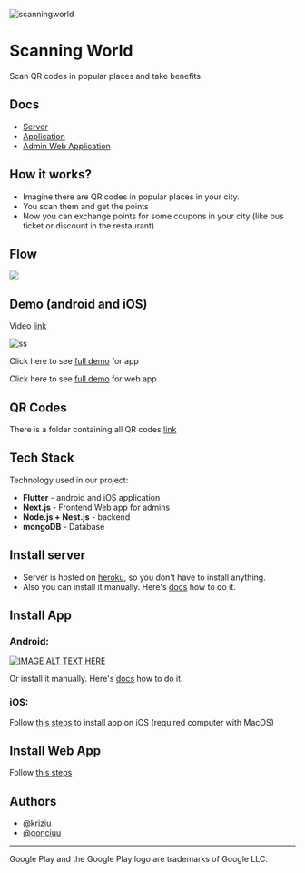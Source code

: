 
![scanningworld](https://i.imgur.com/WuBu4TY.png)
# Scanning World

 Scan QR codes in popular places and take benefits.
 
## Docs

- [Server](https://github.com/gonciuu/scanningworld/tree/main/server)
- [Application](https://github.com/gonciuu/scanningworld/tree/main/app)
- [Admin Web Application](https://github.com/gonciuu/scanningworld/tree/main/admin-web)

## How it works?

- Imagine there are QR codes in popular places in your city. 
- You scan them and get the points
- Now you can exchange points for some coupons in your city (like bus ticket or discount in the restaurant)

## Flow

![](https://res.cloudinary.com/dybborlve/image/upload/v1666295535/Zrzut_ekranu_2022-10-20_o_21.52.09_iysodu.png)


## Demo (android and iOS)

Video [link](https://www.youtube.com/watch?v=Rcy4aq__1ag)

![ss](https://res.cloudinary.com/dybborlve/image/upload/v1666294992/demo_cxfj6y.png)

Click here to see [full demo](https://github.com/gonciuu/scanningworld/tree/main/app) for app

Click here to see [full demo](https://github.com/gonciuu/scanningworld/tree/main/admin-web) for web app

## QR Codes
There is a folder containing all QR codes [link](https://github.com/gonciuu/scanningworld/tree/main/qr-codes)

## Tech Stack

Technology used in our project:

- **Flutter** - android and iOS application
- **Next.js** - Frontend Web app for admins 
- **Node.js + Nest.js** - backend 
- **mongoDB** - Database

## Install server 

- Server is hosted on [heroku](https://scanningworld-server.herokuapp.com/), so you don't have to install anything.
- Also you can install it manually. Here's [docs](https://github.com/gonciuu/scanningworld/tree/main/server#installation) how to do it.

## Install App

### Android:

[![IMAGE ALT TEXT HERE](https://res.cloudinary.com/dybborlve/image/upload/w_200/google-play-badge_mlyxh8.png)](https://play.google.com/store/apps/details?id=kw.bd.scanning_world)

Or install it manually. Here's [docs](https://github.com/gonciuu/scanningworld/tree/main/app#android-setup) how to do it.

### iOS:

Follow [this steps](https://github.com/gonciuu/scanningworld/tree/main/app#ios-setup) to install app on iOS (required computer with MacOS)

## Install Web App 

Follow [this steps](https://github.com/gonciuu/scanningworld/tree/main/admin-web#installation)

## Authors

- [@kriziu](https://www.github.com/kriziu)
- [@gonciuu](https://www.github.com/gonciuu)




---

Google Play and the Google Play logo are trademarks of Google LLC.


 

